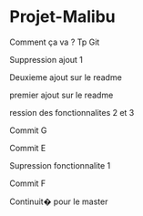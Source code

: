 # Projet-Malibu
Comment ça va ?
Tp Git

Suppression ajout 1

Deuxieme ajout sur le readme

premier ajout sur le readme




ression des fonctionnalites 2 et 3 

Commit G 

Commit E

Supression fonctionnalite 1 

Commit F

Continuit� pour le master
